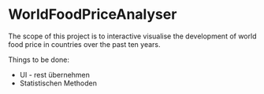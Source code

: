 # WorldFoodPriceAnalyser

The scope of this project is to interactive visualise the development of world food price in countries over the past ten years.

Things to be done:
* UI - rest übernehmen
* Statistischen Methoden 
